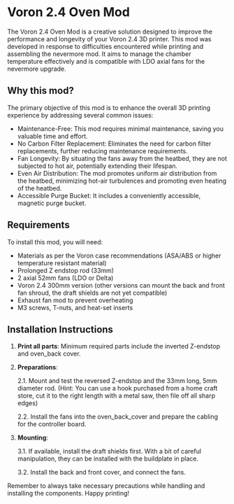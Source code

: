 # Voron 2.4 Oven Mod

The Voron 2.4 Oven Mod is a creative solution designed to improve the performance and longevity of your Voron 2.4 3D printer. This mod was developed in response to difficulties encountered while printing and assembling the nevermore mod. It aims to manage the chamber temperature effectively and is compatible with LDO axial fans for the nevermore upgrade.

## Why this mod?

The primary objective of this mod is to enhance the overall 3D printing experience by addressing several common issues:

- Maintenance-Free: This mod requires minimal maintenance, saving you valuable time and effort.
- No Carbon Filter Replacement: Eliminates the need for carbon filter replacements, further reducing maintenance requirements.
- Fan Longevity: By situating the fans away from the heatbed, they are not subjected to hot air, potentially extending their lifespan.
- Even Air Distribution: The mod promotes uniform air distribution from the heatbed, minimizing hot-air turbulences and promoting even heating of the heatbed.
- Accessible Purge Bucket: It includes a conveniently accessible, magnetic purge bucket.

## Requirements

To install this mod, you will need:

- Materials as per the Voron case recommendations (ASA/ABS or higher temperature resistant material)
- Prolonged Z endstop rod (33mm)
- 2 axial 52mm fans (LDO or Delta)
- Voron 2.4 300mm version (other versions can mount the back and front fan shroud, the draft shields are not yet compatible)
- Exhaust fan mod to prevent overheating
- M3 screws, T-nuts, and heat-set inserts

## Installation Instructions

1. **Print all parts**: Minimum required parts include the inverted Z-endstop and oven_back cover.
   
2. **Preparations**:
   
   2.1. Mount and test the reversed Z-endstop and the 33mm long, 5mm diameter rod. (Hint: You can use a hook purchased from a home craft store, cut it to the right length with a metal saw, then file off all sharp edges)
   
   2.2. Install the fans into the oven_back_cover and prepare the cabling for the controller board.
   
3. **Mounting**:
   
   3.1. If available, install the draft shields first. With a bit of careful manipulation, they can be installed with the buildplate in place.
   
   3.2. Install the back and front cover, and connect the fans.

Remember to always take necessary precautions while handling and installing the components. Happy printing!

